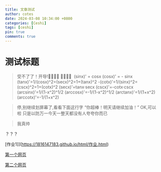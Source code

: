```yaml
---
title: 文章测试
author: cotes
date: 2024-03-08 10:34:00 +0800
categories: [Ceshi]
tags: [ceshi]
pin: true
comments: true
---
```


# 测试标题

> 受不了了！开导!🥵🥵🥵🥵 
🥵🥵🥵🥵 
 (sinx)' = cosx 
(cosx)' = - sinx 
(tanx)'=1/(cosx)^2=(secx)^2=1+(tanx)^2 
-(cotx)'=1/(sinx)^2=(cscx)^2=1+(cotx)^2 
(secx)'=tanx·secx 
(cscx)'=-cotx·cscx 
(arcsinx)'=1/(1-x^2)^1/2 
(arccosx)'=-1/(1-x^2)^1/2 
(arctanx)'=1/(1+x^2) 
(arccotx)'=-1/(1+x^2)​

> 停,别继续划屏幕了,看看下面这行字
“你超棒！明天请继续加油！”
OK,可以啦
只是以防万一今天一整天都没有人夸夸你而已

> 我真帅

？？？

[作业1]](https://1816147183.github.io/html/作业.html)

[第一个网页](https://1816147183.github.io/html/2024-03-08-14-30-00.html)

[第二个网页](https://1816147183.github.io/html/2024-03-15-15-00-00.html)
